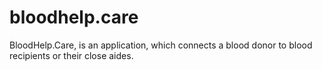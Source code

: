 # bloodhelp.care
BloodHelp.Care, is an application, which connects a blood donor to blood recipients or their close aides.
